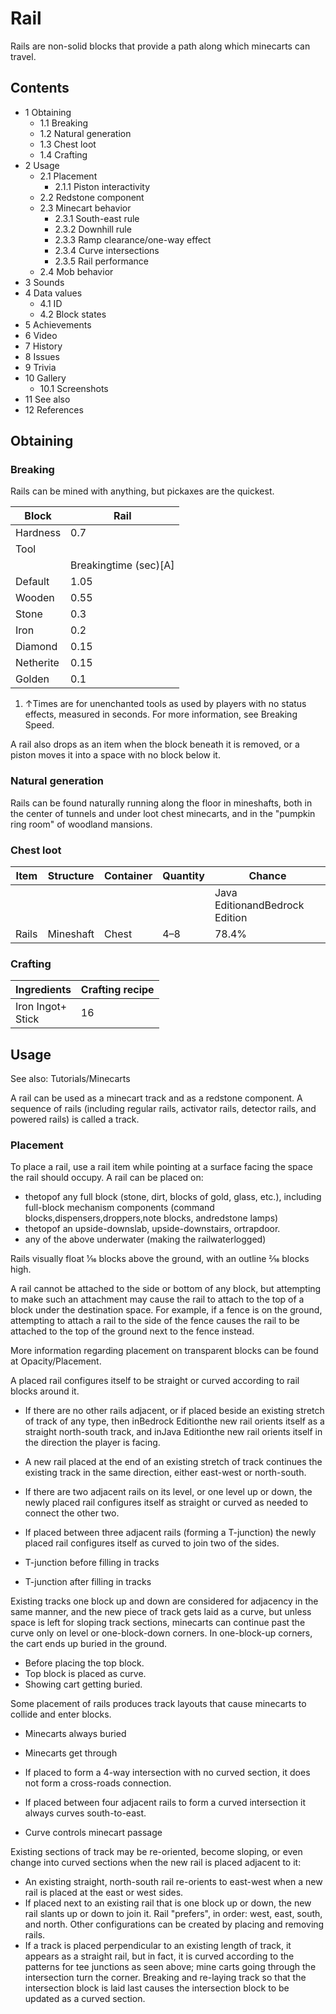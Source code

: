 # Rail
Rails are non-solid blocks that provide a path along which minecarts can travel.

## Contents
- 1 Obtaining
	- 1.1 Breaking
	- 1.2 Natural generation
	- 1.3 Chest loot
	- 1.4 Crafting
- 2 Usage
	- 2.1 Placement
		- 2.1.1 Piston interactivity
	- 2.2 Redstone component
	- 2.3 Minecart behavior
		- 2.3.1 South-east rule
		- 2.3.2 Downhill rule
		- 2.3.3 Ramp clearance/one-way effect
		- 2.3.4 Curve intersections
		- 2.3.5 Rail performance
	- 2.4 Mob behavior
- 3 Sounds
- 4 Data values
	- 4.1 ID
	- 4.2 Block states
- 5 Achievements
- 6 Video
- 7 History
- 8 Issues
- 9 Trivia
- 10 Gallery
	- 10.1 Screenshots
- 11 See also
- 12 References

## Obtaining
### Breaking
Rails can be mined with anything, but pickaxes are the quickest.

| Block     | Rail                  |
|-----------|-----------------------|
| Hardness  | 0.7                   |
| Tool      |                       |
|           | Breakingtime (sec)[A] |
| Default   | 1.05                  |
| Wooden    | 0.55                  |
| Stone     | 0.3                   |
| Iron      | 0.2                   |
| Diamond   | 0.15                  |
| Netherite | 0.15                  |
| Golden    | 0.1                   |

1. ↑Times are for unenchanted tools as used by players with no status effects, measured in seconds. For more information, see Breaking Speed.

A rail also drops as an item when the block beneath it is removed, or a piston moves it into a space with no block below it.

### Natural generation
Rails can be found naturally running along the floor in mineshafts, both in the center of tunnels and under loot chest minecarts, and in the "pumpkin ring room" of woodland mansions.


### Chest loot
| Item  | Structure | Container | Quantity | Chance                         |
|-------|-----------|-----------|----------|--------------------------------|
|       |           |           |          | Java EditionandBedrock Edition |
| Rails | Mineshaft | Chest     | 4–8      | 78.4%                          |

### Crafting
| Ingredients           | Crafting recipe |
|-----------------------|-----------------|
| Iron Ingot+<br/>Stick | 16              |

## Usage
See also: Tutorials/Minecarts

A rail can be used as a minecart track and as a redstone component. A sequence of rails (including regular rails, activator rails, detector rails, and powered rails) is called a track.

### Placement
To place a rail, use a rail item while pointing at a surface facing the space the rail should occupy. A rail can be placed on:

- thetopof any full block (stone, dirt, blocks of gold, glass, etc.), including full-block mechanism components (command blocks,dispensers,droppers,note blocks, andredstone lamps)
- thetopof an upside-downslab, upside-downstairs, ortrapdoor.
- any of the above underwater (making the railwaterlogged)

Rails visually float 1⁄16 blocks above the ground, with an outline 2⁄16 blocks high.

A rail cannot be attached to the side or bottom of any block, but attempting to make such an attachment may cause the rail to attach to the top of a block under the destination space. For example, if a fence is on the ground, attempting to attach a rail to the side of the fence causes the rail to be attached to the top of the ground next to the fence instead.

More information regarding placement on transparent blocks can be found at Opacity/Placement.

A placed rail configures itself to be straight or curved according to rail blocks around it. 

- If there are no other rails adjacent, or if placed beside an existing stretch of track of any type, then inBedrock Editionthe new rail orients itself as a straight north-south track, and inJava Editionthe new rail orients itself in the direction the player is facing.
- A new rail placed at the end of an existing stretch of track continues the existing track in the same direction, either east-west or north-south.
- If there are two adjacent rails on its level, or one level up or down, the newly placed rail configures itself as straight or curved as needed to connect the other two.
- If placed between three adjacent rails (forming a T-junction) the newly placed rail configures itself as curved to join two of the sides.

- T-junction before filling in tracks
- T-junction after filling in tracks

Existing tracks one block up and down are considered for adjacency in the same manner, and the new piece of track gets laid as a curve, but unless space is left for sloping track sections, minecarts can continue past the curve only on level or one-block-down corners. In one-block-up corners, the cart ends up buried in the ground.

- Before placing the top block.
- Top block is placed as curve.
- Showing cart getting buried.

Some placement of rails produces track layouts that cause minecarts to collide and enter blocks.

- Minecarts always buried
- Minecarts get through

- If placed to form a 4-way intersection with no curved section, it does not form a cross-roads connection.
- If placed between four adjacent rails to form a curved intersection it always curves south-to-east.

- Curve controls minecart passage

Existing sections of track may be re-oriented, become sloping, or even change into curved sections when the new rail is placed adjacent to it:

- An existing straight, north-south rail re-orients to east-west when a new rail is placed at the east or west sides.
- If placed next to an existing rail that is one block up or down, the new rail slants up or down to join it. Rail "prefers", in order: west, east, south, and north. Other configurations can be created by placing and removing rails.
- If a track is placed perpendicular to an existing length of track, it appears as a straight rail, but in fact, it is curved according to the patterns for tee junctions as seen above; mine carts going through the intersection turn the corner. Breaking and re-laying track so that the intersection block is laid last causes the intersection block to be updated as a curved section.

